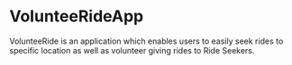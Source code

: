 # VolunteeRideApp
VolunteeRide is an application which enables users to easily seek rides to specific location as well as volunteer giving rides to Ride Seekers.
